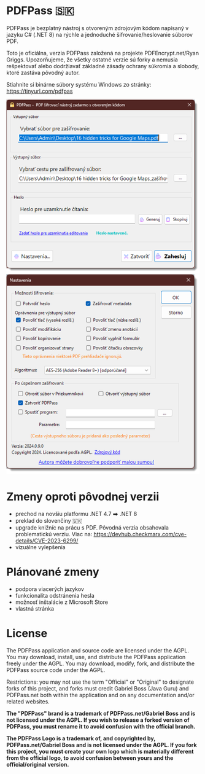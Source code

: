 # PDFPass 🇸🇰
PDFPass je bezplatný nástroj s otvoreným zdrojovým kódom napísaný v jazyku C# (.NET 8) na rýchle a jednoduché šifrovanie/heslovanie súborov PDF.

Toto je oficiálna, verzia PDFPass založená na projekte PDFEncrypt.net/Ryan Griggs. Upozorňujeme, že všetky ostatné verzie sú forky a nemusia rešpektovať alebo dodržiavať základné zásady ochrany súkromia a slobody, ktoré zastáva pôvodný autor.

Stiahnite si binárne súbory systému Windows zo stránky: https://tinyurl.com/pdfpas

![App Screenshot](screenshots%2Fmain.png)
![Settings](screenshots%2Fsettings.png)



# Zmeny oproti pôvodnej verzii

* prechod na novšiu platformu .NET 4.7 ⮕ .NET 8
* preklad do slovenčiny 🇸🇰
* upgrade knižníc na prácu s PDF. Pôvodná verzia obsahovala problematickú verziu. Viac na: https://devhub.checkmarx.com/cve-details/CVE-2023-6299/
* vizuálne vylepšenia


# Plánované zmeny
* podpora viacerých jazykov
* funkcionalita odstránenia hesla
* možnosť inštalácie z Microsoft Store
* vlastná stránka


# License

The PDFPass application and source code are licensed under the AGPL.  You may download, install, use, and distribute the PDFPass application freely under the AGPL.  You may download, modify, fork, and distribute the PDFPass source code under the AGPL.

Restrictions: you may not use the term "Official" or "Original" to designate forks of this project, and forks must credit Gabriel Boss (Java Guru) and PDFPass.net both within the application and on any documentation and/or related websites.

**The "PDFPass" brand is a trademark of PDFPass.net/Gabriel Boss and is not licensed under the AGPL.  If you wish to release a forked version of PDFPass, you must rename it to avoid confusion with the official branch.**

**The PDFPass Logo is a trademark of, and copyrighted by, PDFPass.net/Gabriel Boss and is not licensed under the AGPL. If you fork this project, you must create your own logo which is materially different from the official logo, to avoid confusion between yours and the official/original version.**



